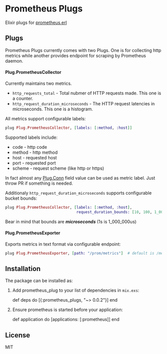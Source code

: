 # Prometheus Plugs

Elixir plugs for [prometheus.erl](https://github.com/deadtrickster/prometheus.erl)

## Plugs

Prometheus Plugs currently comes with two Plugs. One is for collecting http metrics while another provides endpoint for scraping by Prometheus daemon.

#### Plug.PrometheusCollector
Currently maintains two metrics.
 - `http_requests_total` - Total nubmer of HTTP requests made. This one is a counter.
 - `http_request_duration_microseconds` - The HTTP request latencies in microseconds. This one is a histogram.

All metrics support configurable labels:
```elixir
plug Plug.PrometheusCollector, [labels: [:method, :host]]
```
Supported labels include:
 - code - http code
 - method - http method
 - host - requested host
 - port - requested port
 - scheme - request scheme (like http or https)
 
In fact almost any [Plug.Conn](https://hexdocs.pm/plug/Plug.Conn.html) field value can be used as metric label. Just throw PR if something is needed.

Additionaly `http_request_duration_microseconds` supports configurable bucket bounds:
```elixir
plug Plug.PrometheusCollector, [labels: [:method, :host],
                                request_duration_bounds: [10, 100, 1_000, 10_000, 100_000, 300_000, 500_000, 750_000, 1_000_000, 1_500_000, 2_000_000, 3_000_000]]
```

Bear in mind that bounds are ***microseconds*** (1s is 1_000_000us)

#### Plug.PrometheusExporter

Exports metrics in text format via configurable endpoint:
``` elixir
plug Plug.PrometheusExporter, [path: "/prom/metrics"]  # default is /metrics
```

## Installation

The package can be installed as:

  1. Add prometheus_plug to your list of dependencies in `mix.exs`:

        def deps do
          [{:prometheus_plugs, "~> 0.0.2"}]
        end

  2. Ensure prometheus is started before your application:

        def application do
          [applications: [:prometheus]]
        end


## License

MIT
